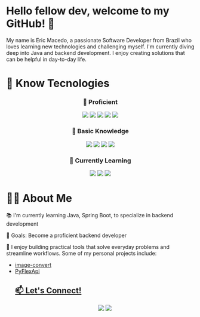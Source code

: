 # Hello fellow dev, welcome to my GitHub! 👋

My name is Eric Macedo, a passionate Software Developer from Brazil who loves learning new technologies and challenging myself. I'm currently diving deep into Java and backend development. I enjoy creating solutions that can be helpful in day-to-day life.

# 💾 Know Tecnologies 
<div align="center">
  
  ### 🥇 Proficient
  <p>
    <img src="https://img.shields.io/badge/javascript-%23323330.svg?style=for-the-badge&logo=javascript&logoColor=%23F7DF1E">
    <img src="https://img.shields.io/badge/typescript-%23007ACC.svg?style=for-the-badge&logo=typescript&logoColor=white">
    <img src="https://img.shields.io/badge/react-%2320232a.svg?style=for-the-badge&logo=react&logoColor=%2361DAFB">
    <img src="https://img.shields.io/badge/html5-%23E34F26.svg?style=for-the-badge&logo=html5&logoColor=white">
    <img src="https://img.shields.io/badge/css3-%231572B6.svg?style=for-the-badge&logo=css3&logoColor=white">
  </p>

  ### 🥈 Basic Knowledge
  <p>
    <img src="https://img.shields.io/badge/node.js-6DA55F?style=for-the-badge&logo=node.js&logoColor=white">
    <img src="https://img.shields.io/badge/python-3670A0?style=for-the-badge&logo=python&logoColor=ffdd54">
    <img src="https://img.shields.io/badge/Linux-FCC624?style=for-the-badge&logo=linux&logoColor=black">
    <img src="https://img.shields.io/badge/docker-%230db7ed.svg?style=for-the-badge&logo=docker&logoColor=white">
  </p>

  ### 🥉 Currently Learning
  <p>
    <img src="https://img.shields.io/badge/java-%23ED8B00.svg?style=for-the-badge&logo=coffeescript&logoColor=white">
    <img src="https://img.shields.io/badge/Spring_Boot-6DB33F?style=for-the-badge&logo=spring-boot&logoColor=white">
    <img src="https://img.shields.io/badge/AWS-%23FF9900.svg?style=for-the-badge&logo=amazon-aws&logoColor=white">
  </p>
</div>

# 👨‍💻 About Me

<p align="left">
📚 I'm currently learning Java, Spring Boot, to specialize in backend development<br>

🎯 Goals: Become a proficient backend developer<br>

🎲 I enjoy building practical tools that solve everyday problems and streamline workflows. Some of my personal projects include: 
<ul><li><a href="https://github.com/ericDK89/image-convert"> image-convert</a></li>

<li><a href="https://github.com/ericDK89/PyFlexAPI"> PyFlexApi </li>
</p>


## 📫 Let's Connect!
<p align="center">
  <a href="https://www.linkedin.com/in/eric-macedo-dev/"><img src="https://img.shields.io/badge/linkedin-%230077B5.svg?style=for-the-badge&logo=linkedin&logoColor=white"></a>
  <a href="mailto:ericthr42@gmail.com"><img src="https://img.shields.io/badge/Gmail-D14836?style=for-the-badge&logo=gmail&logoColor=white"></a>
</p>
